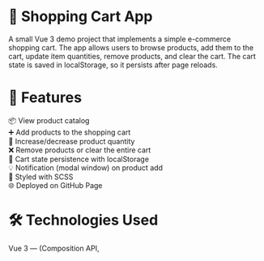 # 🛒 Shopping Cart App

A small Vue 3 demo project that implements a simple e-commerce shopping cart.
The app allows users to browse products, add them to the cart, update item quantities, remove products, and clear the cart. The cart state is saved in localStorage, so it persists after page reloads.

# 🚀 Features
📦 View product catalog  
➕ Add products to the shopping cart  
🔄 Increase/decrease product quantity  
❌ Remove products or clear the entire cart  
💾 Cart state persistence with localStorage  
💡 Notification (modal window) on product add  
🎨 Styled with SCSS  
🌐 Deployed on GitHub Page


# 🛠 Technologies Used
Vue 3 — (Composition API, <script setup>)  
[Vue CLI / Vite] (depending on project setup, most likely Vue CLI in your case)  
SCSS — for styling  
localStorage — for state persistence  
GitHub Pages — for deployment  

# 📂 Project Structure
src/  
├─ components/  
│   ├─ ProductList.vue   # Product list component  
│   ├─ ProductCart.vue   # Shopping cart component  
├─ App.vue               # Root component  
├─ main.js               # Entry point  


## Project setup
```
npm install
```

### Compiles and hot-reloads for development
```
npm run serve
```

### Compiles and minifies for production
```
npm run build
```

### Lints and fixes files
```
npm run lint
```

### Customize configuration
See [Configuration Reference](https://cli.vuejs.org/config/).


# 🌍Deployment

**Deployment is done via GitHub Pages using the gh-pages package.**

npm run build  
npm run deploy

**The app will be available at:*
https://maxkukish8.github.io/mkulish-testwork-ui-arts/